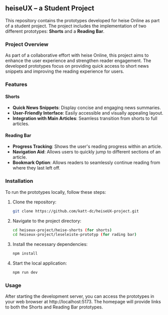 ## heiseUX – a Student Project

This repository contains the prototypes developed for heise Online as part of a student project. The project includes the implementation of two different prototypes: **Shorts** and a **Reading Bar**.

### Project Overview

As part of a collaborative effort with heise Online, this project aims to enhance the user experience and strengthen reader engagement. The developed prototypes focus on providing quick access to short news snippets and improving the reading experience for users.

### Features

#### Shorts
- **Quick News Snippets**: Display concise and engaging news summaries.
- **User-Friendly Interface**: Easily accessible and visually appealing layout.
- **Integration with Main Articles**: Seamless transition from shorts to full articles.

#### Reading Bar
- **Progress Tracking**: Shows the user's reading progress within an article.
- **Navigation Aid**: Allows users to quickly jump to different sections of an article.
- **Bookmark Option**: Allows readers to seamlessly continue reading from where they last left off.

### Installation

To run the prototypes locally, follow these steps:

1. Clone the repository:
   ```sh
   git clone https://github.com/katt-dc/heiseUX-project.git

2. Navigate to the project directory:
   ```sh 
   cd heiseux-project/heise-shorts (for shorts)
   cd heiseux-project/leseleiste-prototyp (for rading bar)

3. Install the necessary dependencies:
   ```sh
   npm install

4. Start the local application:
   ```sh
   npm run dev

### Usage
After starting the development server, you can access the prototypes in your web browser at http://localhost:5173. The homepage will provide links to both the Shorts and Reading Bar prototypes.
